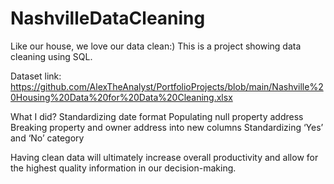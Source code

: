 # NashvilleDataCleaning

Like our house, we love our data clean:)
This is a project showing data cleaning using SQL. 

Dataset link: https://github.com/AlexTheAnalyst/PortfolioProjects/blob/main/Nashville%20Housing%20Data%20for%20Data%20Cleaning.xlsx

What I did?
Standardizing date format
Populating null property address
Breaking property and owner address into new columns
Standardizing ‘Yes’ and ‘No’ category

Having clean data will ultimately increase overall productivity and allow for the highest quality information in our decision-making.



